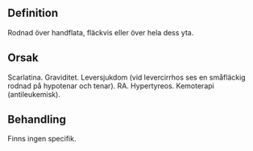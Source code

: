 ## Definition

Rodnad över handflata, fläckvis eller över hela dess yta.

## Orsak

Scarlatina. Graviditet. Leversjukdom (vid levercirrhos ses en småfläckig rodnad på hypotenar och tenar). RA. Hypertyreos. Kemoterapi (antileukemisk).

## Behandling

Finns ingen specifik.

